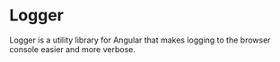 # Logger

Logger is a utility library for Angular that makes logging to the browser console 
easier and more verbose.
